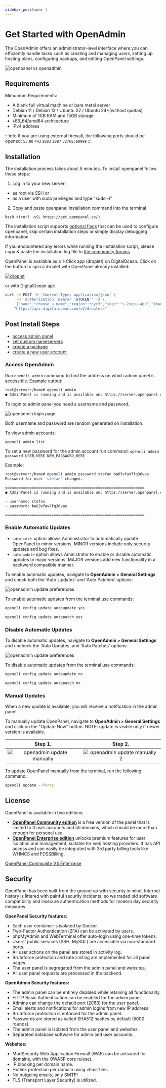 ```yaml
---
sidebar_position: 1
---
```


# Get Started with OpenAdmin

The OpenAdmin offers an administrator-level interface where you can efficiently handle tasks such as creating and managing users, setting up hosting plans, configuring backups, and editing OpenPanel settings.

![openpanel vs openadmin](/img/admin/openadmin_vs_openpanel_what_is_the_difference.png)



## Requirements

Mimumum Requirements:

- A blank full virtual machine or bare metal server
- Debian 11 / Debian 12 / Ubuntu 22 / Ubuntu 24*(without quotas)
- Minimum of 1GB RAM and 15GB storage
- x86_64/amd64 architecture
- IPv4 address

:::info
If you are using external firewall, the following ports should be opened:  `53` `80` `443` `2083` `2087` `32768:60999`
:::

## Installation

The installation process takes about 5 minutes. To install openpanel follow these steps: 



<Tabs>
  <TabItem value="openpanel-install-on-dedicated" label="Install script" default>

1. Log in to your new server;
- as root via SSH or
- as a user with sudo privileges and type "sudo -i"
2. Copy and paste openpanel installation command into the terminal
```shell
bash <(curl -sSL https://get.openpanel.co/)
```

The installation script supports [optional flags](/install) that can be used to configure openpanel, skip certain installation steps or simply display debugging information.

If you encountered any errors while running the installation script, please copy & paste the installation log file to [the community forums](https://community.openpanel.co).

  </TabItem>
  <TabItem value="openpanel-install-on-digitalocean" label="DigitalOcean">

OpenPanel is available as a 1-Click app (droplet) on DigitalOcean. Click on the button to spin a droplet with OpenPanel already installed:

[![droplet](/img/do-btn-blue.svg)](https://marketplace.digitalocean.com/apps/openpanel?refcode=6498bfc47cd6&action=deploy)

or with DigitalOcean api:

```bash
curl -X POST -H 'Content-Type: application/json' \
     -H 'Authorization: Bearer '$TOKEN'' -d \
    '{"name":"choose_a_name","region":"nyc3","size":"s-2vcpu-4gb","image":"openpanel"}' \
    "https://api.digitalocean.com/v2/droplets"
```

  </TabItem>
</Tabs>


## Post Install Steps

- [access admin panel](/docs/admin/intro#access-openadmin)
- [set custom nameservers](/docs/admin/settings/openpanel/#set-nameservers)
- [create a package](/docs/admin/plans/hosting_plans#create-a-plan)
- [create a new user account](/docs/admin/users/openpanel#create-users)

### Access OpenAdmin

Run `opencli admin` command to find the address on which admin panel is accessible. Example output:

```bash
root@server:/home# opencli admin
● AdminPanel is running and is available on: https://server.openpanel.co:2087/
```

To login to admin panel you need a username and password.

![openadmin login page](/img/admin/openadmin_login_page.png)

Both username and password are random generated on installation.

To view admin accounts:

```bash
opencli admin list
```

To set a new password for the admin account run command: `opencli admin password USER_HERE NEW_PASSWORD_HERE`

Example:
```bash
root@server:/home# opencli admin password stefan ba63vfav7fq36vas
Password for user 'stefan' changed.

===============================================================
● AdminPanel is running and is available on: https://server.openpanel.co:2087/

- username: stefan
- password: ba63vfav7fq36vas

===============================================================
```

### Enable Automatic Updates

- `autopatch` option allows Administrator to automatically update OpenPanel to minor versions. MINOR versions include only security updates and bug fixes.
- `autoupdate` option allows Aministrator to enable or disable automatic updates to major versions. MAJOR versions add new functionality in a backward compatible manner.

<Tabs>
  <TabItem value="openadmin-admin-updates" label="With OpenAdmin" default>

To enable automatic updates, navigate to **OpenAdmin > General Settings** and check both the 'Auto Updates' and 'Auto Patches' options:

![openadmin update preferences](/img/admin/openadmin_set_update_preferences.png)

  </TabItem>
  <TabItem value="CLI" label="With OpenCLI">

To enable automatic updates from the terminal use commands:

```bash
opencli config update autoupdate yes
```

```bash
opencli config update autopatch yes
```
  </TabItem>
</Tabs>


### Disable Automatic Updates

<Tabs>
  <TabItem value="openadmin-admin-updates" label="With OpenAdmin" default>

To disable automatic updates, navigate to **OpenAdmin > General Settings** and uncheck the 'Auto Updates' and 'Auto Patches' options:

![openadmin update preferences](/img/admin/openadmin_set_update_preferences.png)

  </TabItem>
  <TabItem value="CLI" label="With OpenCLI">

To disable automatic updates from the terminal use commands:

```bash
opencli config update autoupdate no
```

```bash
opencli config update autopatch no
```
  </TabItem>
</Tabs>




### Manual Updates

When a new update is available, you will receive a notification in the admin panel.

<Tabs>
  <TabItem value="openadmin-admin-update-now" label="With OpenAdmin" default>

To manually update OpenPanel, navigate to **OpenAdmin > General Settings** and click on the "Update Now" button. NOTE: update is visible only if newer version is available.

Step 1.             |  Step 2.
:-------------------------:|:-------------------------:
![openadmin update manually ](/img/admin/admin_jupdate_available.png) |  ![openadmin update manually 2 ](/img/admin/admin_jupdate_available2.png)


  </TabItem>
  <TabItem value="CLI-update-now" label="With OpenCLI">

To update OpenPanel manually from the terminal, run the following command:

```bash
opencli update --force
```
  </TabItem>
</Tabs>

















## License

OpenPanel is available in two editions:

- [**OpenPanel Community edition**](/product/openpanel-free-control-panel/) is a free version of the panel that is limited to 3 user accounts and 50 domains, which should be more than enough for personal use.
- [**OpenPanel Enterprise edition**](/product/openpanel-premium-control-panel/) unlocks premium features for user isolation and management, suitable for web hosting providers. It has API access and can easily be integrated with 3rd party billing tools like WHMCS and FOSSBilling.


[OpenPanel Community VS Enterprise](/beta/)



## Security

OpenPanel has been built from the ground up with security in mind. Internet history is littered with painful security incidents, so we traded old software compatibility and insecure authentication methods for modern day security measures.

**OpenPanel Security features:**
- Each user container is isolated by Docker.
- Two-Factor Authentication (2FA) can be activated by users.
- phpMyAdmin and WebTerminal offer auto-login using one-time tokens.
- Users' public services (SSH, MySQL) are accessible via non-standard ports.
- All user actions on the panel are stored in activity log.
- Bruteforce protection and rate limiting are implemented for all panel pages.
- The user panel is segregated from the admin panel and websites.
- All user panel requests are processed in the backend.

**OpenAdmin Security features:**
- The admin panel can be entirely disabled while retaining all functionality.
- HTTP Basic Authentication can be enabled for the admin panel.
- Admins can change the default port (2083) for the user panel.
- Email alerts and notifications for admin logins from new IP address.
- Bruteforce protection is enforced for the admin panel.
- Passwords are stored as salted SHA512 hashes by default (5000 rounds).
- The admin panel is isolated from the user panel and websites.
- Separated database software for admin and user accounts.

**Websites:**
- ModSecurity Web Application Firewall (WAF) can be activated for domains, with the OWASP core ruleset.
- IP blocking per domain name.
- Hotlink protection per domain using vhost files.
- No outgoing emails, only SMTP!
- TLS (Transport Layer Security) is utilized.

